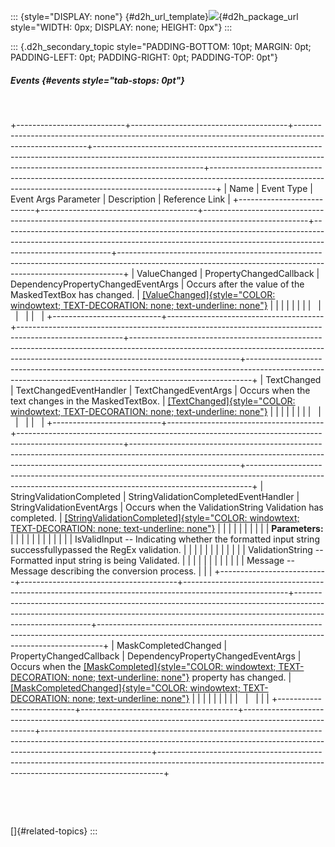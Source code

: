 ::: {style="DISPLAY: none"}
[](ms-xhelp:///?Id=d2h_url_template){#d2h_url_template}![](!package_url!){#d2h_package_url style="WIDTH: 0px; DISPLAY: none; HEIGHT: 0px"}
:::

::: {.d2h_secondary_topic style="PADDING-BOTTOM: 10pt; MARGIN: 0pt; PADDING-LEFT: 0pt; PADDING-RIGHT: 0pt; PADDING-TOP: 0pt"}
##### Events {#events style="tab-stops: 0pt"}

 

+---------------------------+---------------------------------------+--------------------------------------------------------------------------------------------------------+---------------------------------------------------------------------------------------------------------------------------------------------------------------------------------------+-------------------------------------------------------------------------------------------------------------------------------------------------------------+
| Name                      | Event Type                            | Event Args Parameter                                                                                   | Description                                                                                                                                                                           | Reference Link                                                                                                                                              |
+---------------------------+---------------------------------------+--------------------------------------------------------------------------------------------------------+---------------------------------------------------------------------------------------------------------------------------------------------------------------------------------------+-------------------------------------------------------------------------------------------------------------------------------------------------------------+
| ValueChanged              | PropertyChangedCallback               | DependencyPropertyChangedEventArgs                                                                     | Occurs after the value of the MaskedTextBox has changed.                                                                                                                              | [[ValueChanged]{style="COLOR: windowtext; TEXT-DECORATION: none; text-underline: none"}](ms-xhelp:///?Id=f06a8f53-6c5d-403a-9a5e-fdd32de4d2b7)              |
|                           |                                       |                                                                                                        |                                                                                                                                                                                       |                                                                                                                                                             |
|                           |                                       |                                                                                                        |                                                                                                                                                                                       |                                                                                                                                                             |
+---------------------------+---------------------------------------+--------------------------------------------------------------------------------------------------------+---------------------------------------------------------------------------------------------------------------------------------------------------------------------------------------+-------------------------------------------------------------------------------------------------------------------------------------------------------------+
| TextChanged               | TextChangedEventHandler               | TextChangedEventArgs                                                                                   | Occurs when the text changes in the MaskedTextBox.                                                                                                                                    | [[TextChanged]{style="COLOR: windowtext; TEXT-DECORATION: none; text-underline: none"}](ms-xhelp:///?Id=68eaf410-b92f-4e88-a1d7-3daded1ccaf8)               |
|                           |                                       |                                                                                                        |                                                                                                                                                                                       |                                                                                                                                                             |
|                           |                                       |                                                                                                        |                                                                                                                                                                                       |                                                                                                                                                             |
+---------------------------+---------------------------------------+--------------------------------------------------------------------------------------------------------+---------------------------------------------------------------------------------------------------------------------------------------------------------------------------------------+-------------------------------------------------------------------------------------------------------------------------------------------------------------+
| StringValidationCompleted | StringValidationCompletedEventHandler | StringValidationEventArgs                                                                              | Occurs when the ValidationString Validation has completed.                                                                                                                            | [[StringValidationCompleted]{style="COLOR: windowtext; TEXT-DECORATION: none; text-underline: none"}](ms-xhelp:///?Id=5aab64e7-a60c-450a-9e41-21cf37b7f23a) |
|                           |                                       |                                                                                                        |                                                                                                                                                                                       |                                                                                                                                                             |
|                           |                                       | **Parameters:**                                                                                        |                                                                                                                                                                                       |                                                                                                                                                             |
|                           |                                       |                                                                                                        |                                                                                                                                                                                       |                                                                                                                                                             |
|                           |                                       | IsValidInput -- Indicating whether the formatted input string successfullypassed the RegEx validation. |                                                                                                                                                                                       |                                                                                                                                                             |
|                           |                                       |                                                                                                        |                                                                                                                                                                                       |                                                                                                                                                             |
|                           |                                       | ValidationString -- Formatted input string is being Validated.                                         |                                                                                                                                                                                       |                                                                                                                                                             |
|                           |                                       |                                                                                                        |                                                                                                                                                                                       |                                                                                                                                                             |
|                           |                                       | Message -- Message describing the conversion process.                                                  |                                                                                                                                                                                       |                                                                                                                                                             |
+---------------------------+---------------------------------------+--------------------------------------------------------------------------------------------------------+---------------------------------------------------------------------------------------------------------------------------------------------------------------------------------------+-------------------------------------------------------------------------------------------------------------------------------------------------------------+
| MaskCompletedChanged      | PropertyChangedCallback               | DependencyPropertyChangedEventArgs                                                                     | Occurs when the [[MaskCompleted]{style="COLOR: windowtext; TEXT-DECORATION: none; text-underline: none"}](ms-xhelp:///?Id=879c70d5-f43e-4fde-b711-73ca9bb6606c) property has changed. | [[MaskCompletedChanged]{style="COLOR: windowtext; TEXT-DECORATION: none; text-underline: none"}](ms-xhelp:///?Id=b106ddef-1926-4697-913e-70ee168e85f1)      |
|                           |                                       |                                                                                                        |                                                                                                                                                                                       |                                                                                                                                                             |
|                           |                                       |                                                                                                        |                                                                                                                                                                                       |                                                                                                                                                             |
+---------------------------+---------------------------------------+--------------------------------------------------------------------------------------------------------+---------------------------------------------------------------------------------------------------------------------------------------------------------------------------------------+-------------------------------------------------------------------------------------------------------------------------------------------------------------+

 

 

[]{#related-topics}
:::
